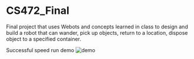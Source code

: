 # CS472_Final
Final project that uses Webots and concepts learned in class to design and build a robot that can wander, pick up objects, return to a location, dispose object to a specified container.

Successful speed run demo
![demo](https://gitlab.com/worcester/cs/cs-472-01-spring-2020/wchan1/cs472_final/-/blob/master/SpeedRun.gif)
